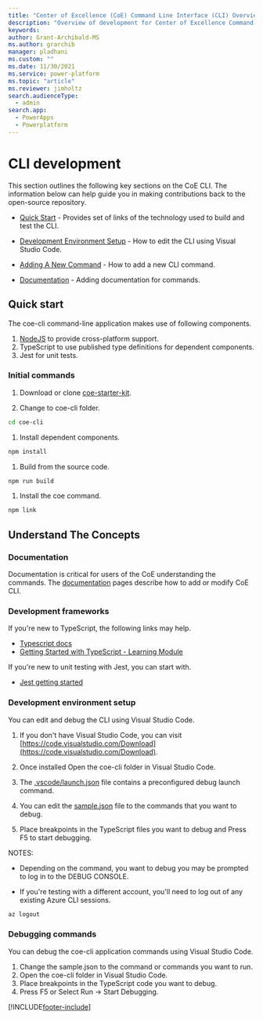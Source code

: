 ```yaml
---
title: "Center of Excellence (CoE) Command Line Interface (CLI) Overview"
description: "Overview of development for Center of Excellence Command-Line interface commands"
keywords: 
author: Grant-Archibald-MS
ms.author: grarchib
manager: pladhani
ms.custom: ""
ms.date: 11/30/2021
ms.service: power-platform
ms.topic: "article"
ms.reviewer: jimholtz
search.audienceType: 
  - admin
search.app: 
  - PowerApps
  - Powerplatform
---
```


# CLI development

This section outlines the following key sections on the CoE CLI. The information below can help guide you in making contributions back to the open-source repository.

- [Quick Start](#quick-start) - Provides set of links of the technology used to build and test the CLI.

- [Development Environment Setup](#development-environment-setup) - How to edit the CLI using Visual Studio Code.

- [Adding A New Command](./adding-new-command.md) - How to add a new CLI command.

- [Documentation](./documentation.md) - Adding documentation for commands.

## Quick start

The coe-cli command-line application makes use of following components.

1. [NodeJS](https://nodejs.org/en/) to provide cross-platform support.
1. TypeScript to use published type definitions for dependent components.
1. Jest for unit tests.

### Initial commands

1. Download or clone [coe-starter-kit](https://github.com/microsoft/coe-starter-kit).

1. Change to coe-cli folder.

```bash
cd coe-cli
```

1. Install dependent components.

```bash
npm install
```

1. Build from the source code.

```bash
npm run build
```

1. Install the coe command.

```bash
npm link
```

## Understand The Concepts

### Documentation

Documentation is critical for users of the CoE understanding the commands. The [documentation](./documentation.md) pages describe how to add or modify CoE CLI.

### Development frameworks

If you're new to TypeScript, the following links may help.

- [Typescript docs](https://www.typescriptlang.org/docs/)
- [Getting Started with TypeScript - Learning Module](/learn/modules/typescript-get-started/)

If you're new to unit testing with Jest, you can start with.

- [Jest getting started](https://jestjs.io/docs/getting-started)

### Development environment setup

You can edit and debug the CLI using Visual Studio Code.

1. If you don't have Visual Studio Code, you can visit [https://code.visualstudio.com/Download](https://code.visualstudio.com/Download).

1. Once installed Open the coe-cli folder in Visual Studio Code.

1. The [.vscode/launch.json](https://github.com/microsoft/coe-starter-kit/tree/main/coe-cli/.vscode/launch.json) file contains a preconfigured debug launch command.

1. You can edit the [sample.json](https://github.com/microsoft/coe-starter-kit/tree/main/coe-cli/sample.json) file to the commands that you want to debug.

1. Place breakpoints in the TypeScript files you want to debug and Press F5 to start debugging.

NOTES:

- Depending on the command, you want to debug you may be prompted to log in to the DEBUG CONSOLE.

- If you're testing with a different account, you'll need to log out of any existing Azure CLI sessions.

```bash
az logout

```

### Debugging commands

You can debug the coe-cli application commands using Visual Studio Code.

1. Change the sample.json to the command or commands you want to run.
1. Open the coe-cli folder in Visual Studio Code.
1. Place breakpoints in the TypeScript code you want to debug.
1. Press F5 or Select Run -> Start Debugging.

[!INCLUDE[footer-include](../../../../includes/footer-banner.md)]
